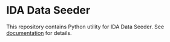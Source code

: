 # IDA Data Seeder

This repository contains Python utility for IDA Data Seeder. See [documentation](https://docs.mosip.io/develop/modules/ida-data-seeder) for details.
